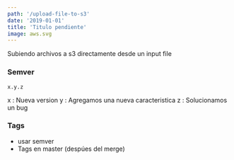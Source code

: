 ```yaml
---
path: '/upload-file-to-s3'
date: '2019-01-01'
title: 'Titulo pendiente'
image: aws.svg
---
```


Subiendo archivos a s3 directamente desde un input file

### Semver

`x.y.z`

x : Nueva version
y : Agregamos una nueva caracteristica
z : Solucionamos un bug

### Tags

* usar semver
* Tags en master (despúes del merge)
